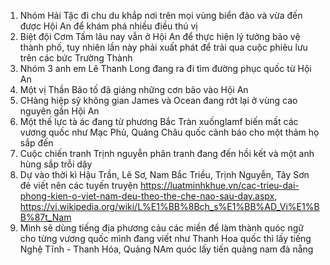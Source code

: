 1. Nhóm Hải Tặc đi chu du khắp nơi trên mọi vùng biển đảo và vừa đến được Hội An để khám phá  nhiều điều thú vị
2. Biệt đội Cơm Tấm lâu nay vẫn ở Hội An để thực hiện lý tưởng bảo vệ thành phố, tuy nhiên lần này phải xuất phát để trải qua cuộc phiêu lưu trên các bức Trường Thành
3. Nhóm 3 anh em Lê Thanh Long đang ra đi tìm đường phục quốc từ Hội An
4. Một vị Thần Bão tố đã giáng những cơn bão vào Hội An
5. CHàng hiệp sỹ không gian James và Ocean đang rớt lại ở vùng cao nguyên gần Hội An
6. Một thế lực tà ác đang từ phương Bắc Tràn xuốnglamf biến mất các vương quốc như Mạc Phủ, Quảng Châu quốc cảnh báo cho một thảm họ sắp đến
7. Cuộc chiến tranh Trịnh nguyễn phân tranh đang đến  hồi kết và một anh hùng sắp trỗi dậy
8. Dự vào thời kì Hậu Trần, Lê Sơ, Nam Bắc Triều, Trịnh Nguyễn, Tây Sơn đẻ viết nên các tuyến truyện https://luatminhkhue.vn/cac-trieu-dai-phong-kien-o-viet-nam-deu-theo-the-che-nao-sau-day.aspx, https://vi.wikipedia.org/wiki/L%E1%BB%8Bch_s%E1%BB%AD_Vi%E1%BB%87t_Nam
9. Mình sẽ dùng tiếng địa phương cảu các miền để làm thành quóc ngữ cho từng vương quốc mình đang viết như Thanh Hoa quốc thì lấy tiếng Nghệ Tĩnh - Thanh Hóa, Quảng NAm quóc lấy tiến quảng nam đà nẵng